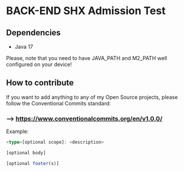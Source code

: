 # BACK-END SHX Admission Test

## Dependencies
- Java 17

Please, note that you need to have JAVA_PATH and M2_PATH well configured on your device!


## How to contribute

If you want to add anything to any of my Open Source projects, please follow the Conventional Commits standard:

###  --> https://www.conventionalcommits.org/en/v1.0.0/

Example:

```typescript
<type>[optional scope]: <description>

[optional body]

[optional footer(s)]
```
